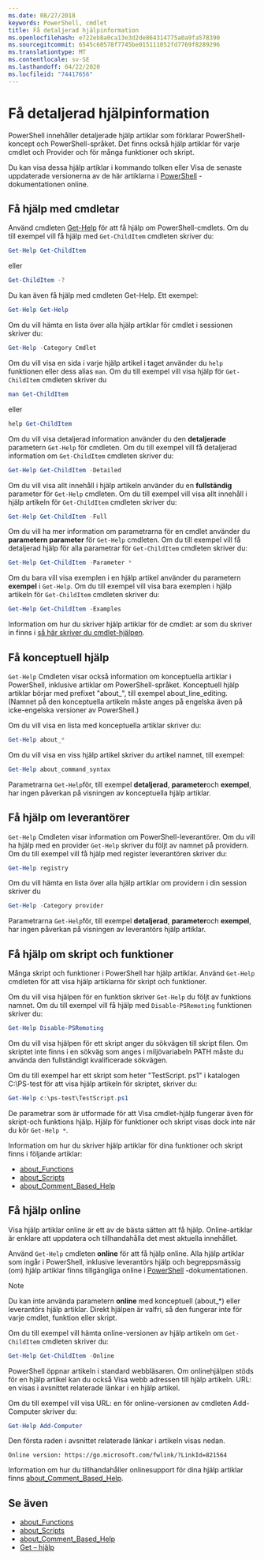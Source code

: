 ```yaml
---
ms.date: 08/27/2018
keywords: PowerShell, cmdlet
title: Få detaljerad hjälpinformation
ms.openlocfilehash: e722eb8a0ca13e3d2de864314775a0a9fa578390
ms.sourcegitcommit: 6545c60578f7745be015111052fd7769f8289296
ms.translationtype: MT
ms.contentlocale: sv-SE
ms.lasthandoff: 04/22/2020
ms.locfileid: "74417656"
---
```

# <a name="getting-detailed-help-information"></a>Få detaljerad hjälpinformation

PowerShell innehåller detaljerade hjälp artiklar som förklarar PowerShell-koncept och PowerShell-språket. Det finns också hjälp artiklar för varje cmdlet och Provider och för många funktioner och skript.

Du kan visa dessa hjälp artiklar i kommando tolken eller Visa de senaste uppdaterade versionerna av de här artiklarna i [PowerShell](/powershell/scripting/overview) -dokumentationen online.

## <a name="getting-help-for-cmdlets"></a>Få hjälp med cmdletar

Använd cmdleten [Get-Help](/powershell/module/microsoft.powershell.core/Get-Help) för att få hjälp om PowerShell-cmdlets. Om du till exempel vill få hjälp med `Get-ChildItem` cmdleten skriver du:

```powershell
Get-Help Get-ChildItem
```

eller

```powershell
Get-ChildItem -?
```

Du kan även få hjälp med cmdleten Get-Help. Ett exempel:

```powershell
Get-Help Get-Help
```

Om du vill hämta en lista över alla hjälp artiklar för cmdlet i sessionen skriver du:

```powershell
Get-Help -Category Cmdlet
```

Om du vill visa en sida i varje hjälp artikel i taget använder du `help` funktionen eller dess alias `man`.
Om du till exempel vill visa hjälp för `Get-ChildItem` cmdleten skriver du

```powershell
man Get-ChildItem
```

eller

```powershell
help Get-ChildItem
```

Om du vill visa detaljerad information använder du den **detaljerade** parametern `Get-Help` för cmdleten. Om du till exempel vill få detaljerad information om `Get-ChildItem` cmdleten skriver du:

```powershell
Get-Help Get-ChildItem -Detailed
```

Om du vill visa allt innehåll i hjälp artikeln använder du en **fullständig** parameter för `Get-Help` cmdleten. Om du till exempel vill visa allt innehåll i hjälp artikeln för `Get-ChildItem` cmdleten skriver du:

```powershell
Get-Help Get-ChildItem -Full
```

Om du vill ha mer information om parametrarna för en cmdlet använder du **parametern parameter** för `Get-Help` cmdleten. Om du till exempel vill få detaljerad hjälp för alla parametrar för `Get-ChildItem` cmdleten skriver du:

```powershell
Get-Help Get-ChildItem -Parameter *
```

Om du bara vill visa exemplen i en hjälp artikel använder du parametern **exempel** i `Get-Help`.
Om du till exempel vill visa bara exemplen i hjälp artikeln för `Get-ChildItem` cmdleten skriver du:

```powershell
Get-Help Get-ChildItem -Examples
```

Information om hur du skriver hjälp artiklar för de cmdlet: ar som du skriver in finns i [så här skriver du cmdlet-hjälpen](/powershell/scripting/developer/help/writing-help-for-windows-powershell-cmdlets).

## <a name="getting-conceptual-help"></a>Få konceptuell hjälp

`Get-Help` Cmdleten visar också information om konceptuella artiklar i PowerShell, inklusive artiklar om PowerShell-språket. Konceptuell hjälp artiklar börjar med prefixet "about_", till exempel about_line_editing. (Namnet på den konceptuella artikeln måste anges på engelska även på icke-engelska versioner av PowerShell.)

Om du vill visa en lista med konceptuella artiklar skriver du:

```powershell
Get-Help about_*
```

Om du vill visa en viss hjälp artikel skriver du artikel namnet, till exempel:

```powershell
Get-Help about_command_syntax
```

Parametrarna `Get-Help`för, till exempel **detaljerad**, **parameter**och **exempel**, har ingen påverkan på visningen av konceptuella hjälp artiklar.

## <a name="getting-help-about-providers"></a>Få hjälp om leverantörer

`Get-Help` Cmdleten visar information om PowerShell-leverantörer. Om du vill ha hjälp med en provider `Get-Help` skriver du följt av namnet på providern. Om du till exempel vill få hjälp med register leverantören skriver du:

```powershell
Get-Help registry
```

Om du vill hämta en lista över alla hjälp artiklar om providern i din session skriver du

```powershell
Get-Help -Category provider
```

Parametrarna `Get-Help`för, till exempel **detaljerad**, **parameter**och **exempel**, har ingen påverkan på visningen av leverantörs hjälp artiklar.

## <a name="getting-help-about-scripts-and-functions"></a>Få hjälp om skript och funktioner

Många skript och funktioner i PowerShell har hjälp artiklar. Använd `Get-Help` cmdleten för att visa hjälp artiklarna för skript och funktioner.

Om du vill visa hjälpen för en funktion skriver `Get-Help` du följt av funktions namnet. Om du till exempel vill få hjälp med `Disable-PSRemoting` funktionen skriver du:

```powershell
Get-Help Disable-PSRemoting
```

Om du vill visa hjälpen för ett skript anger du sökvägen till skript filen. Om skriptet inte finns i en sökväg som anges i miljövariabeln PATH måste du använda den fullständigt kvalificerade sökvägen.

Om du till exempel har ett skript som heter "TestScript. ps1" i katalogen C:\\PS-test för att visa hjälp artikeln för skriptet, skriver du:

```powershell
Get-Help c:\ps-test\TestScript.ps1
```

De parametrar som är utformade för att Visa cmdlet-hjälp fungerar även för skript-och funktions hjälp. Hjälp för funktioner och skript visas dock inte när du kör `Get-Help *`.

Information om hur du skriver hjälp artiklar för dina funktioner och skript finns i följande artiklar:

- [about_Functions](/powershell/module/microsoft.powershell.core/about/about_functions)
- [about_Scripts](/powershell/module/microsoft.powershell.core/about/about_scripts)
- [about_Comment_Based_Help](/powershell/module/microsoft.powershell.core/about/about_comment_based_help)

## <a name="getting-help-online"></a>Få hjälp online

Visa hjälp artiklar online är ett av de bästa sätten att få hjälp. Online-artiklar är enklare att uppdatera och tillhandahålla det mest aktuella innehållet.

Använd `Get-Help` cmdleten **online** för att få hjälp online. Alla hjälp artiklar som ingår i PowerShell, inklusive leverantörs hjälp och begreppsmässig (om) hjälp artiklar finns tillgängliga online i [PowerShell](/powershell/scripting/powershell-scripting) -dokumentationen.

> [!NOTE]
> Du kan inte använda parametern **online** med konceptuell (about_\*) eller leverantörs hjälp artiklar.
> Direkt hjälpen är valfri, så den fungerar inte för varje cmdlet, funktion eller skript.

Om du till exempel vill hämta online-versionen av hjälp artikeln om `Get-ChildItem` cmdleten skriver du:

```powershell
Get-Help Get-ChildItem -Online
```

PowerShell öppnar artikeln i standard webbläsaren. Om onlinehjälpen stöds för en hjälp artikel kan du också Visa webb adressen till hjälp artikeln. URL: en visas i avsnittet relaterade länkar i en hjälp artikel.

Om du till exempel vill visa URL: en för online-versionen av cmdleten Add-Computer skriver du:

```powershell
Get-Help Add-Computer
```

Den första raden i avsnittet relaterade länkar i artikeln visas nedan.

```Output
Online version: https://go.microsoft.com/fwlink/?LinkId=821564
```

Information om hur du tillhandahåller onlinesupport för dina hjälp artiklar finns [about_Comment_Based_Help](/powershell/module/microsoft.powershell.core/about/about_comment_based_help).

## <a name="see-also"></a>Se även

- [about_Functions](/powershell/module/microsoft.powershell.core/about/about_functions)
- [about_Scripts](/powershell/module/microsoft.powershell.core/about/about_scripts)
- [about_Comment_Based_Help](/powershell/module/microsoft.powershell.core/about/about_comment_based_help)
- [Get – hjälp](/powershell/module/microsoft.powershell.core/get-help)
